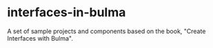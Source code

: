 # interfaces-in-bulma
A set of sample projects and components based on the book, "Create Interfaces with Bulma".
